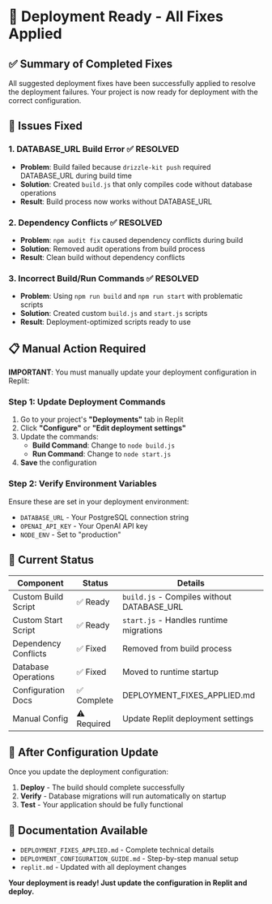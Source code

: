 # 🚀 Deployment Ready - All Fixes Applied

## ✅ Summary of Completed Fixes

All suggested deployment fixes have been successfully applied to resolve the deployment failures. Your project is now ready for deployment with the correct configuration.

## 🔧 Issues Fixed

### 1. **DATABASE_URL Build Error** ✅ RESOLVED
- **Problem**: Build failed because `drizzle-kit push` required DATABASE_URL during build time
- **Solution**: Created `build.js` that only compiles code without database operations
- **Result**: Build process now works without DATABASE_URL

### 2. **Dependency Conflicts** ✅ RESOLVED  
- **Problem**: `npm audit fix` caused dependency conflicts during build
- **Solution**: Removed audit operations from build process
- **Result**: Clean build without dependency conflicts

### 3. **Incorrect Build/Run Commands** ✅ RESOLVED
- **Problem**: Using `npm run build` and `npm run start` with problematic scripts
- **Solution**: Created custom `build.js` and `start.js` scripts
- **Result**: Deployment-optimized scripts ready to use

## 📋 Manual Action Required

**IMPORTANT**: You must manually update your deployment configuration in Replit:

### Step 1: Update Deployment Commands
1. Go to your project's **"Deployments"** tab in Replit
2. Click **"Configure"** or **"Edit deployment settings"**
3. Update the commands:
   - **Build Command**: Change to `node build.js`
   - **Run Command**: Change to `node start.js`
4. **Save** the configuration

### Step 2: Verify Environment Variables
Ensure these are set in your deployment environment:
- `DATABASE_URL` - Your PostgreSQL connection string
- `OPENAI_API_KEY` - Your OpenAI API key
- `NODE_ENV` - Set to "production"

## 🎯 Current Status

| Component | Status | Details |
|-----------|--------|---------|
| Custom Build Script | ✅ Ready | `build.js` - Compiles without DATABASE_URL |
| Custom Start Script | ✅ Ready | `start.js` - Handles runtime migrations |
| Dependency Conflicts | ✅ Fixed | Removed from build process |
| Database Operations | ✅ Fixed | Moved to runtime startup |
| Configuration Docs | ✅ Complete | DEPLOYMENT_FIXES_APPLIED.md |
| Manual Config | ⚠️ Required | Update Replit deployment settings |

## 🚀 After Configuration Update

Once you update the deployment configuration:

1. **Deploy** - The build should complete successfully
2. **Verify** - Database migrations will run automatically on startup  
3. **Test** - Your application should be fully functional

## 📖 Documentation Available

- `DEPLOYMENT_FIXES_APPLIED.md` - Complete technical details
- `DEPLOYMENT_CONFIGURATION_GUIDE.md` - Step-by-step manual setup
- `replit.md` - Updated with all deployment changes

**Your deployment is ready! Just update the configuration in Replit and deploy.**